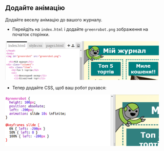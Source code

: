 ## Додайте анімацію

Додайте веселу анімацію до вашого журналу.

+ Перейдіть на `index.html` і додайте `greenrobot.png` зображення на початок сторінки.

![знімок екрану](images/magazine-animation-image.png)

+ Тепер додайте CSS, щоб ваш робот рухався:

![знімок екрану](images/magazine-animation-css.png)